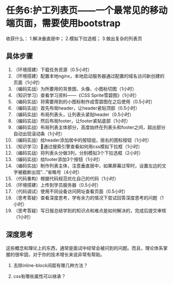 # 任务6:护工列表页——一个最常见的移动端页面，需要使用bootstrap

收获什么： 1.解决垂直居中； 2.模拟下拉选框； 3.做出复杂的列表页

## 具体步骤

1. （环境搭建）下载任务资源（0.5小时）
2. （环境搭建）配置本地nginx，本地启动服务器通过配置的域名访问新创建的页面（1小时）
3. （编码实战）为所要用的背景图、头像、小图标切图（1小时）
4. （知识学习）查看学习资料——《CSS Sprite雪碧图》（1小时）
5. （编码实战）将需要用到的小图标制作成雪碧图在之后使用（0.5小时）
6. （编码实战）首先布局header，让header紧贴顶部（0.5小时）
7. （编码实战）布局列表头，让列表头紧贴header（0.5小时）
8. （编码实战）然后布局footer，让footer紧贴底部（1小时）
9. （编码实战）布局列表主体部分，高度始终在列表头和footer之间，超出部分自动出现滚动条（1小时）
10. （编码实战）给header添加居中的按钮组，居右的图标按钮（1小时）
11. （知识学习）通过搜索引擎查看如何用css模拟下拉框（1小时）
12. （编码实战）将列表头分做3列，分别模拟3个下拉选框（2小时）
13. （编码实战）给footer添加3个按钮（1小时）
14. （编码实战）制作列表主体，注意垂直居中，如果屏幕过窄时，设置左边的文字被截断出现”…”省略号（4小时）
15. （代码重构）根据代码规范优化自己的代码（1小时）
16. （环境搭建）上传到学员服务器（0.5小时）
17. （代码调试）使用不同设备访问网址查看页面（0.5小时）
18. （思考答疑）查看深度思考，学有余力的情况下尝试回答深度思考的问题（1小时）
19. （思考答疑）写日报总结学到的知识点和难点是如何解决的，完成后提交审核（1小时）

## 深度思考

这些概念和理论上的东西，通常是面试中经常会被问到的问题。而且，理论体系掌握的很牢固，对于你的技术增长来说非常有帮助。

1. 去除inline-block间距有哪几种方法？
 
2. css有哪些属性可以继承？